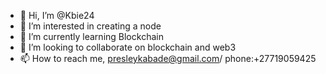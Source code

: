 - 👋 Hi, I’m @Kbie24
- 👀 I’m interested in creating a node
- 🌱 I’m currently learning Blockchain
- 💞️ I’m looking to collaborate on blockchain and web3 
- 📫 How to reach me, presleykabade@gmail.com/ phone:+27719059425

<!---
Kbie24/Kbie24 is a ✨ special ✨ repository because its `README.md` (this file) appears on your GitHub profile.
You can click the Preview link to take a look at your changes.
--->
